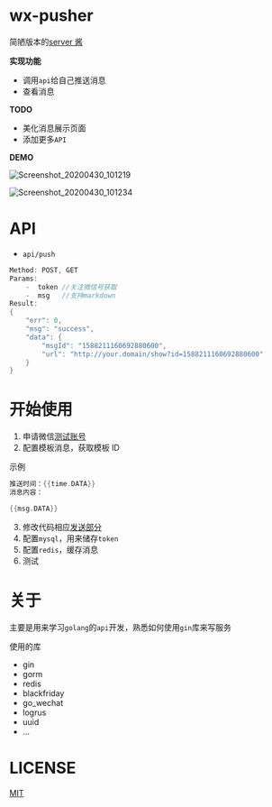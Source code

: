 # wx-pusher

简陋版本的[server 酱](http://sc.ftqq.com/3.version)

**实现功能**

- 调用`api`给自己推送消息
- 查看消息

**TODO**

- 美化消息展示页面
- 添加更多`API`

**DEMO**

![Screenshot_20200430_101219](https://i.loli.net/2020/04/30/CJH1d8k9wQLgU5K.jpg)

![Screenshot_20200430_101234](https://i.loli.net/2020/04/30/IV23Eau7tQHTDdi.jpg)

# API

- `api/push`

```c
Method: POST, GET
Params:
    -  token //关注微信号获取
    -  msg   //支持markdown
Result:
{
    "err": 0,
    "msg": "success",
    "data": {
        "msgId": "1588211160692880600",
        "url": "http://your.domain/show?id=1588211160692880600"
    }
}
```

# 开始使用

1. 申请微信[测试账号](https://mp.weixin.qq.com/debug/cgi-bin/sandbox?t=sandbox/login)
2. 配置模板消息，获取模板 ID

示例

```c
推送时间：{{time.DATA}}
消息内容：

{{msg.DATA}}
```

3. 修改代码相应[发送部分](https://github.com/dreamer2q/wx-pusher/blob/master/service/wechat/api.go)
4. 配置`mysql`，用来储存`token`
5. 配置`redis`，缓存消息
6. 测试

# 关于

主要是用来学习`golang`的`api`开发，熟悉如何使用`gin`库来写服务

使用的库

- gin
- gorm
- redis
- blackfriday
- go_wechat
- logrus
- uuid
- ...


# LICENSE

[MIT](https://github.com/dreamer2q/wx-pusher/blob/master/LICENSE) 
